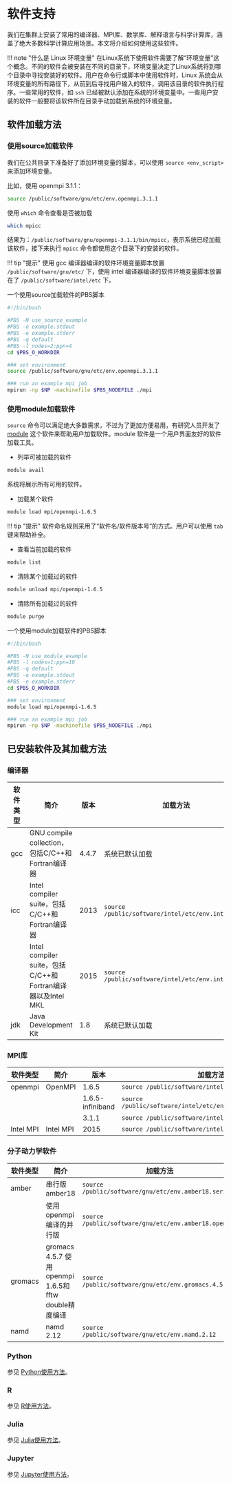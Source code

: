 # 软件支持

我们在集群上安装了常用的编译器、MPI库、数学库、解释语言与科学计算库，涵盖了绝大多数科学计算应用场景。本文将介绍如何使用这些软件。

!!! note "什么是 Linux 环境变量"
    在Linux系统下使用软件需要了解“环境变量”这个概念。不同的软件会被安装在不同的目录下，环境变量决定了Linux系统将到哪个目录中寻找安装好的软件。用户在命令行或脚本中使用软件时，Linux 系统会从环境变量的所有路径下，从前到后寻找用户输入的软件，调用该目录的软件执行程序。一些常用的软件，如 `ssh` 已经被默认添加在系统的环境变量中。一些用户安装的软件一般要将该软件所在目录手动加载到系统的环境变量。

## 软件加载方法

### 使用source加载软件

我们在公共目录下准备好了添加环境变量的脚本，可以使用 `source <env_script>` 来添加环境变量。

比如，使用 openmpi 3.1.1：

```bash
source /public/software/gnu/etc/env.openmpi.3.1.1
```

使用 `which` 命令查看是否被加载

```bash
which mpicc
```

结果为：`/public/software/gnu/openmpi-3.1.1/bin/mpicc`，表示系统已经加载该软件，接下来执行 `mpicc` 命令都使用这个目录下的安装的软件。

!!! tip "提示"
    使用 gcc 编译器编译的软件环境变量脚本放置 `/public/software/gnu/etc/` 下，使用 intel 编译器编译的软件环境变量脚本放置在了 `/public/software/intel/etc` 下。

一个使用source加载软件的PBS脚本

```bash
#!/bin/bash

#PBS -N use_source_example
#PBS -o example.stdout
#PBS -e example.stderr
#PBS -q default
#PBS -l nodes=2:ppn=4
cd $PBS_O_WORKDIR

### set environment
source /public/software/gnu/etc/env.openmpi.3.1.1

### run an example mpi job
mpirun -np $NP -machinefile $PBS_NODEFILE ./mpi
```

### 使用module加载软件

`source` 命令可以满足绝大多数需求，不过为了更加方便易用，有研究人员开发了 [module][1] 这个软件来帮助用户加载软件。module 软件是一个用户界面友好的软件加载工具。

* 列举可被加载的软件

```bash
module avail
```

系统将展示所有可用的软件。

* 加载某个软件

```bash
module load mpi/openmpi-1.6.5
```

!!! tip "提示"
    软件命名规则采用了“软件名/软件版本号”的方式。用户可以使用 `tab` 键来帮助补全。

* 查看当前加载的软件
```sh
module list
```

* 清除某个加载过的软件

```sh
module unload mpi/openmpi-1.6.5
```

* 清除所有加载过的软件

```sh
module purge
```

一个使用module加载软件的PBS脚本

```bash
#!/bin/bash

#PBS -N use_module_example
#PBS -l nodes=1:ppn=10
#PBS -q default
#PBS -o example.stdout
#PBS -e example.stderr
cd $PBS_O_WORKDIR

### set environment
module load mpi/openmpi-1.6.5

### run an example mpi job
mpirun -np $NP -machinefile $PBS_NODEFILE ./mpi
```

## 已安装软件及其加载方法

### 编译器

| 软件类型 	| 简介                                                        	| 版本  	| 加载方法                                           	|
|----------	|-------------------------------------------------------------	|-------	|----------------------------------------------------	|
| gcc      	| GNU compile collection，包括C/C++和Fortran编译器            	| 4.4.7 	| 系统已默认加载                                     	|
| icc      	| Intel compiler suite，包括C/C++和Fortran编译器              	| 2013  	| `source /public/software/intel/etc/env.intel.2013` 	|
|          	| Intel compiler suite，包括C/C++和Fortran编译器以及Intel MKL 	| 2015  	| `source /public/software/intel/etc/env.intel.2015` 	|
| jdk      	| Java Development Kit                                        	| 1.8   	| 系统已默认加载                                     	|

### MPI库

| 软件类型  	| 简介      	| 版本             	| 加载方法                                                     	|
|-----------	|-----------	|------------------	|--------------------------------------------------------------	|
| openmpi   	| OpenMPI   	| 1.6.5            	| `source /public/software/intel/etc/env.openmpi.1.6.5`        	|
|           	|           	| 1.6.5-infiniband 	| `source /public/software/intel/etc/env.openmpi.1.6.5.openib` 	|
|           	|           	| 3.1.1            	| `source /public/software/intel/etc/env.openmpi.3.1.1`        	|
| Intel MPI 	| Intel MPI 	| 2015             	| `source /public/software/intel/etc/env.intel.2015`           	|

### 分子动力学软件

| 软件类型 	| 简介                                           	| 加载方法                                              	|
|----------	|------------------------------------------------	|-------------------------------------------------------	|
| amber    	| 串行版amber18                                  	| `source /public/software/gnu/etc/env.amber18.serial`  	|
|          	| 使用openmpi编译的并行版                        	| `source /public/software/gnu/etc/env.amber18.openmpi` 	|
| gromacs  	| gromacs 4.5.7 使用openmpi 1.6.5和 fftw double精度编译 	| `source /public/software/gnu/etc/env.gromacs.4.5.7`   	|
| namd     	| namd 2.12                                      	| `source /public/software/gnu/etc/env.namd.2.12`       	|

### Python

参见 [Python使用方法](manual/python.md)。

### R

参见 [R使用方法](manual/r.md)。

### Julia

参见 [Julia使用方法](manual/julia.md)。

### Jupyter

参见 [Jupyter使用方法](manual/jupyter.md)。

[1]: http://modules.sourceforge.net/
